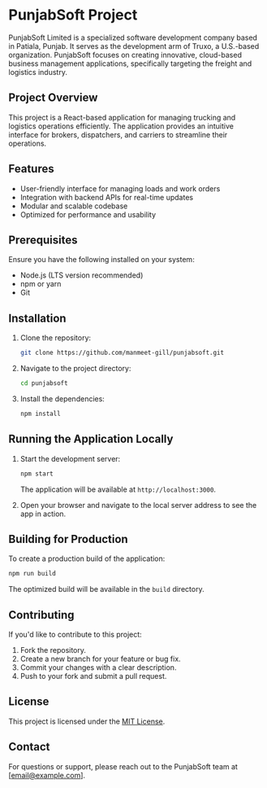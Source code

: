 # PunjabSoft Project

PunjabSoft Limited is a specialized software development company based in Patiala, Punjab. It serves as the development arm of Truxo, a U.S.-based organization. PunjabSoft focuses on creating innovative, cloud-based business management applications, specifically targeting the freight and logistics industry.

## Project Overview
This project is a React-based application for managing trucking and logistics operations efficiently. The application provides an intuitive interface for brokers, dispatchers, and carriers to streamline their operations.

## Features
- User-friendly interface for managing loads and work orders
- Integration with backend APIs for real-time updates
- Modular and scalable codebase
- Optimized for performance and usability

## Prerequisites
Ensure you have the following installed on your system:
- Node.js (LTS version recommended)
- npm or yarn
- Git

## Installation
1. Clone the repository:
   ```bash
   git clone https://github.com/manmeet-gill/punjabsoft.git
   ```

2. Navigate to the project directory:
   ```bash
   cd punjabsoft
   ```

3. Install the dependencies:
   ```bash
   npm install
   ```

## Running the Application Locally
1. Start the development server:
   ```bash
   npm start
   ```
   The application will be available at `http://localhost:3000`.

2. Open your browser and navigate to the local server address to see the app in action.

## Building for Production
To create a production build of the application:
```bash
npm run build
```
The optimized build will be available in the `build` directory.

## Contributing
If you'd like to contribute to this project:
1. Fork the repository.
2. Create a new branch for your feature or bug fix.
3. Commit your changes with a clear description.
4. Push to your fork and submit a pull request.

## License
This project is licensed under the [MIT License](LICENSE).

## Contact
For questions or support, please reach out to the PunjabSoft team at [email@example.com].
